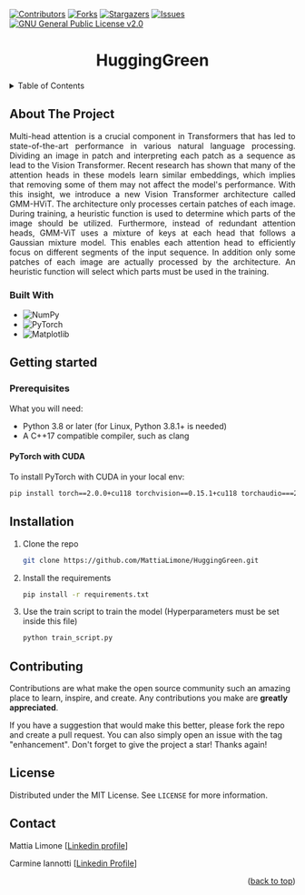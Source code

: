 <div id="readme-top"></div>

[![Contributors][contributors-shield]][contributors-url]
[![Forks][forks-shield]][forks-url]
[![Stargazers][stars-shield]][stars-url]
[![Issues][issues-shield]][issues-url]
[![GNU General Public License v2.0][license-shield]][license-url]

<h1 align="center">HuggingGreen</h1>
<!-- TABLE OF CONTENTS -->
<details>
  <summary>Table of Contents</summary>
  <ol>
    <li>
      <a href="#about-the-project">About The Project</a>
      <ul>
        <li><a href="#built-with">Built With</a></li>
      </ul>
    </li>
    <li>
      <a href="#getting-started">Getting Started</a>
      <ul>
        <li><a href="#prerequisites">Prerequisites</a>
        <ul>
          <li><a href="#pytorch-with-cuda">PyTorch with CUDA</a></li>
        </ul>
        </li>
        <li><a href="#installation">Installation</a></li>
      </ul>
    </li>
    <li><a href="#contributing">Contributing</a></li>
    <li><a href="#license">License</a></li>
    <li><a href="#contact">Contact</a></li>
  </ol>
</details>

## About The Project
<div style="text-align: justify"> 
Multi-head attention is a crucial component in Transformers that has led to state-of-the-art performance in various natural language processing. Dividing an image in patch and interpreting each patch as a sequence as lead to the Vision Transformer. Recent research has shown that many of the attention heads in these models learn similar embeddings, which implies that removing some of them may not affect the model's performance.
With this insight, we introduce a new Vision Transformer architecture called GMM-HViT.
The architecture only processes certain patches of each image. During training, a heuristic function is used to determine which parts of the image should be utilized.
Furthermore, instead of redundant attention heads, GMM-ViT uses a mixture of keys at each head that follows a Gaussian mixture model. This enables each attention head to efficiently focus on different segments of the input sequence. 
In addition only some patches of each image are actually processed by the architecture. An heuristic function will select which parts must be used in the training.
</div>

### Built With

* ![NumPy]
* ![PyTorch]
* ![Matplotlib]
## Getting started

### Prerequisites

What you will need:
- Python 3.8 or later (for Linux, Python 3.8.1+ is needed)
- A C++17 compatible compiler, such as clang

#### PyTorch with CUDA

To install PyTorch with CUDA in your local env:
   ```sh
   pip install torch==2.0.0+cu118 torchvision==0.15.1+cu118 torchaudio===2.0.1 -f https://download.pytorch.org/whl/torch_stable.html
   ```

## Installation

1) Clone the repo
   ```sh
   git clone https://github.com/MattiaLimone/HuggingGreen.git
   ```
2) Install the requirements
   ```sh
   pip install -r requirements.txt
   ```
3) Use the train script to train the model (Hyperparameters must be set inside this file)
   ```sh
   python train_script.py
   ```
## Contributing

Contributions are what make the open source community such an amazing place to learn, inspire, and create. Any contributions you make are **greatly appreciated**.

If you have a suggestion that would make this better, please fork the repo and create a pull request. You can also simply open an issue with the tag "enhancement".
Don't forget to give the project a star! Thanks again!

## License

Distributed under the MIT License. See `LICENSE` for more information.

## Contact

Mattia Limone [[Linkedin profile](https://www.linkedin.com/in/mattia-limone/)]

Carmine Iannotti [[Linkedin Profile](https://www.linkedin.com/in/carmine-iannotti-aa031b232/)]

<p align="right">(<a href="#readme-top">back to top</a>)</p>

[contributors-shield]: https://img.shields.io/github/contributors/MattiaLimone/HuggingGreen.svg?style=for-the-badge
[contributors-url]: https://github.com/MattiaLimone/HuggingGreen/graphs/contributors
[forks-shield]: https://img.shields.io/github/forks/MattiaLimone/HuggingGreen.svg?style=for-the-badge
[forks-url]: https://github.com/MattiaLimone/HuggingGreen/network/members
[stars-shield]: https://img.shields.io/github/stars/MattiaLimone/HuggingGreen.svg?style=for-the-badge
[stars-url]: https://github.com/MattiaLimone/HuggingGreen/stargazers
[issues-shield]: https://img.shields.io/github/issues/MattiaLimone/HuggingGreen.svg?style=for-the-badge
[issues-url]: https://github.com/MattiaLimone/HuggingGreen/issues
[license-shield]: https://img.shields.io/github/license/MattiaLimone/HuggingGreen.svg?style=for-the-badge
[license-url]: https://github.com/MattiaLimone/HuggingGreen/blob/main/LICENSE
[TensorFlow]: https://img.shields.io/badge/TensorFlow-%23FF6F00.svg?style=for-the-badge&logo=TensorFlow&logoColor=white
[Keras]: https://img.shields.io/badge/Keras-%23D00000.svg?style=for-the-badge&logo=Keras&logoColor=white
[NumPy]: https://img.shields.io/badge/numpy-%23013243.svg?style=for-the-badge&logo=numpy&logoColor=white
[Pandas]: https://img.shields.io/badge/pandas-%23150458.svg?style=for-the-badge&logo=pandas&logoColor=white
[Matplotlib]: https://img.shields.io/badge/Matplotlib-%23ffffff.svg?style=for-the-badge&logo=Matplotlib&logoColor=black
[PyTorch]: https://img.shields.io/badge/PyTorch-%23EE4C2C.svg?style=for-the-badge&logo=PyTorch&logoColor=white
[scikit-learn]: https://img.shields.io/badge/scikit--learn-%23F7931E.svg?style=for-the-badge&logo=scikit-learn&logoColor=white
[SciPy]: https://img.shields.io/badge/SciPy-%230C55A5.svg?style=for-the-badge&logo=scipy&logoColor=%white

